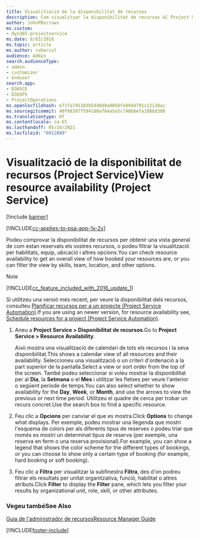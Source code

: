 ```yaml
---
title: Visualització de la disponibilitat de recursos
description: Com visualitzar la disponibilitat de recursos al Project Service
author: JohnPBurrows
ms.custom:
- dyn365-projectservice
ms.date: 8/03/2018
ms.topic: article
ms.author: ruhercul
audience: Admin
search.audienceType:
- admin
- customizer
- enduser
search.app:
- D365CE
- D365PS
- ProjectOperations
ms.openlocfilehash: e71fa745103b5d40d8a0056fe894d791c1213dac
ms.sourcegitcommit: 40f68387f594180af64a5e5c748b6efa188bd300
ms.translationtype: HT
ms.contentlocale: ca-ES
ms.lasthandoff: 05/10/2021
ms.locfileid: "6012889"
---
```

# <a name="view-resource-availability-project-service"></a><span data-ttu-id="2e26a-103">Visualització de la disponibilitat de recursos (Project Service)</span><span class="sxs-lookup"><span data-stu-id="2e26a-103">View resource availability (Project Service)</span></span>

[!include [banner](../includes/psa-now-project-operations.md)]

[!INCLUDE[cc-applies-to-psa-app-1x-2x](../includes/cc-applies-to-psa-app-1x-2x.md)]

<span data-ttu-id="2e26a-104">Podeu comprovar la disponibilitat de recursos per obtenir una vista general de com estan reservats els vostres recursos, o podeu filtrar la visualització per habilitats, equip, ubicació i altres opcions.</span><span class="sxs-lookup"><span data-stu-id="2e26a-104">You can check resource availability to get an overall view of how booked your resources are, or you can filter the view by skills, team, location, and other options.</span></span>  
  
> [!NOTE]
> [!INCLUDE[cc_feature_included_with_2016_update_1](../includes/cc-feature-included-with-2016-update-1.md)]  
> 
>  <span data-ttu-id="2e26a-105">Si utilitzeu una versió més recent, per veure la disponibilitat dels recursos, consulteu [Planificar recursos per a un projecte (Project Service Automation)](../psa/schedule-resources-project.md).</span><span class="sxs-lookup"><span data-stu-id="2e26a-105">If you are using an newer version, for resource availability see, [Schedule resources for a project (Project Service Automation)](../psa/schedule-resources-project.md).</span></span>  

1. <span data-ttu-id="2e26a-106">Aneu a **Project Service > Disponibilitat de recursos**.</span><span class="sxs-lookup"><span data-stu-id="2e26a-106">Go to **Project Service > Resource Availability**.</span></span>  

    <span data-ttu-id="2e26a-107">Això mostra una visualització de calendari de tots els recursos i la seva disponibilitat.</span><span class="sxs-lookup"><span data-stu-id="2e26a-107">This shows a calendar view of all resources and their availability.</span></span> <span data-ttu-id="2e26a-108">Seleccioneu una visualització o un criteri d'ordenació a la part superior de la pantalla.</span><span class="sxs-lookup"><span data-stu-id="2e26a-108">Select a view or sort order from the top of the screen.</span></span> <span data-ttu-id="2e26a-109">També podeu seleccionar si voleu mostrar la disponibilitat per al **Dia**, la **Setmana** o el **Mes** i utilitzar les fletxes per veure l'anterior o següent període de temps.</span><span class="sxs-lookup"><span data-stu-id="2e26a-109">You can also select whether to show availability for the **Day**, **Week**, or **Month**, and use the arrows to view the previous or next time period.</span></span> <span data-ttu-id="2e26a-110">Utilitzeu el quadre de cerca per trobar un recurs concret.</span><span class="sxs-lookup"><span data-stu-id="2e26a-110">Use the search box to find a specific resource.</span></span>  

2. <span data-ttu-id="2e26a-111">Feu clic a **Opcions** per canviar el que es mostra.</span><span class="sxs-lookup"><span data-stu-id="2e26a-111">Click **Options** to change what displays.</span></span> <span data-ttu-id="2e26a-112">Per exemple, podeu mostrar una llegenda que mostri l'esquema de colors per als diferents tipus de reserves o podeu triar que només es mostri un determinat tipus de reserva (per exemple, una reserva en ferm o una reserva provisional).</span><span class="sxs-lookup"><span data-stu-id="2e26a-112">For example, you can show a legend that shows the color scheme for the different types of bookings, or you can choose to show only a certain type of booking (for example, hard booking or soft booking).</span></span>  

3. <span data-ttu-id="2e26a-113">Feu clic a **Filtra** per visualitzar la subfinestra **Filtra**, des d'on podreu filtrar els resultats per unitat organitzativa, funció, habilitat o altres atributs.</span><span class="sxs-lookup"><span data-stu-id="2e26a-113">Click **Filter** to display the **Filter** pane, which lets you filter your results by organizational unit, role, skill, or other attributes.</span></span>  

### <a name="see-also"></a><span data-ttu-id="2e26a-114">Vegeu també</span><span class="sxs-lookup"><span data-stu-id="2e26a-114">See Also</span></span>  
 [<span data-ttu-id="2e26a-115">Guia de l'administrador de recursos</span><span class="sxs-lookup"><span data-stu-id="2e26a-115">Resource Manager Guide</span></span>](../psa/resource-manager-guide.md)


[!INCLUDE[footer-include](../includes/footer-banner.md)]